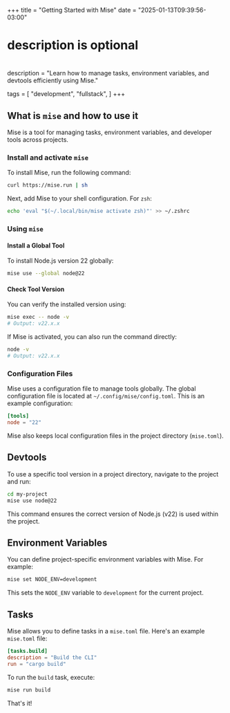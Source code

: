 +++
title = "Getting Started with Mise"
date = "2025-01-13T09:39:56-03:00"

#
# description is optional
#
description = "Learn how to manage tasks, environment variables, and devtools efficiently using Mise."

tags = [
  "development",
  "fullstack",
]
+++

## What is `mise` and how to use it

Mise is a tool for managing tasks, environment variables, and developer tools across projects.

### Install and activate `mise`

To install Mise, run the following command:

```bash
curl https://mise.run | sh
```

Next, add Mise to your shell configuration. For `zsh`:

```bash
echo 'eval "$(~/.local/bin/mise activate zsh)"' >> ~/.zshrc
```

### Using `mise`

#### Install a Global Tool

To install Node.js version 22 globally:

```bash
mise use --global node@22
```

#### Check Tool Version

You can verify the installed version using:

```bash
mise exec -- node -v
# Output: v22.x.x
```

If Mise is activated, you can also run the command directly:

```bash
node -v
# Output: v22.x.x
```

### Configuration Files

Mise uses a configuration file to manage tools globally.
The global configuration file is located at `~/.config/mise/config.toml`.
This is an example configuration:

```toml
[tools]
node = "22"
```

Mise also keeps local configuration files in the project directory (`mise.toml`).

## Devtools

To use a specific tool version in a project directory, navigate to the project and run:

```bash
cd my-project
mise use node@22
```

This command ensures the correct version of Node.js (v22) is used within the project.

## Environment Variables

You can define project-specific environment variables with Mise. For example:

```bash
mise set NODE_ENV=development
```

This sets the `NODE_ENV` variable to `development` for the current project.

## Tasks

Mise allows you to define tasks in a `mise.toml` file.
Here's an example `mise.toml` file:

```toml
[tasks.build]
description = "Build the CLI"
run = "cargo build"
```

To run the `build` task, execute:

```bash
mise run build
```

That's it!
